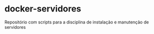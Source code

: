 # docker-servidores
Repositório com scripts para a disciplina de instalação e manutenção de servidores
